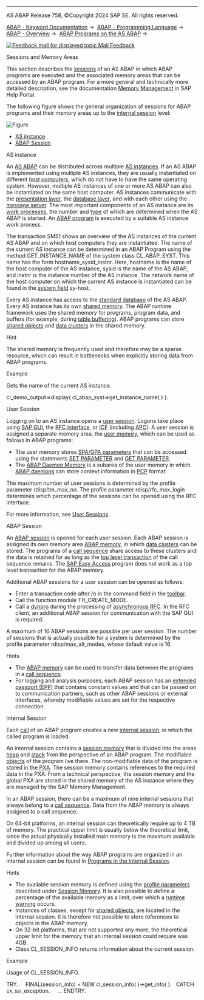   

* * *

AS ABAP Release 758, ©Copyright 2024 SAP SE. All rights reserved.

[ABAP - Keyword Documentation](javascript:call_link\('abenabap.htm'\)) →  [ABAP - Programming Language](javascript:call_link\('abenabap_reference.htm'\)) →  [ABAP - Overview](javascript:call_link\('abenabap_oview.htm'\)) →  [ABAP Programs on the AS ABAP](javascript:call_link\('abenorganization_of_modules.htm'\)) → 

 [![](Mail.gif?object=Mail.gif "Feedback mail for displayed topic") Mail Feedback](mailto:f1_help@sap.com?subject=Feedback%20on%20ABAP%20Documentation&body=Document:%20Sessions%20and%20Memory%20Areas%2C%20ABENMEMORY_ORGANIZATION%2C%20758%0D%0A%0D%0AError:%0D%0A%0D%0A%0D%0A%0D%0ASuggestion%20for%20improvement:)

Sessions and Memory Areas

This section describes the [sessions](javascript:call_link\('abensession_glosry.htm'\) "Glossary Entry") of an AS ABAP in which ABAP programs are executed and the associated memory areas that can be accessed by an ABAP program. For a more general and technically more detailed description, see the documentation [Memory Management](https://help.sap.com/docs/ABAP_PLATFORM_NEW/f146e75588924fa4987b6c8f1a7a8c7e/49325d4ee93934ffe10000000a421937) in SAP Help Portal.

The following figure shows the general organization of sessions for ABAP programs and their memory areas up to the [internal session](javascript:call_link\('abeninternal_session_glosry.htm'\) "Glossary Entry") level:

![Figure](abdoc_memory1.gif)

-   [AS instance](#abenmemory-organization-1-------user-session---@ITOC@@ABENMEMORY_ORGANIZATION_2)
-   [ABAP Session](#abenmemory-organization-3-------internal-session---@ITOC@@ABENMEMORY_ORGANIZATION_4)

AS instance   

An [AS ABAP](javascript:call_link\('abenas_abap_glosry.htm'\) "Glossary Entry") can be distributed across multiple [AS instances](javascript:call_link\('abenas_instance_glosry.htm'\) "Glossary Entry"). If an AS ABAP is implemented using multiple AS instances, they are usually instantiated on different [host computers](javascript:call_link\('abenhost_computer_glosry.htm'\) "Glossary Entry"), which do not have to have the same operating system. However, multiple AS instances of one or more AS ABAP can also be instantiated on the same host computer. AS instances communicate with the [presentation layer](javascript:call_link\('abenpresentation_layer_glosry.htm'\) "Glossary Entry"), the [database layer](javascript:call_link\('abendatabase_layer_glosry.htm'\) "Glossary Entry"), and with each other using the [message server](javascript:call_link\('abenmessage_server_glosry.htm'\) "Glossary Entry"). The most important components of an AS instance are its [work processes](javascript:call_link\('abenwork_process_glosry.htm'\) "Glossary Entry"), the number and [type](javascript:call_link\('abentype_glosry.htm'\) "Glossary Entry") of which are determined when the AS ABAP is started. An [ABAP program](javascript:call_link\('abenabap_program_glosry.htm'\) "Glossary Entry") is executed by a suitable AS instance work process.

The transaction SM51 shows an overview of the AS instances of the current AS ABAP and on which host computers they are instantiated. The name of the current AS instance can be determined in an ABAP Program using the method GET\_INSTANCE\_NAME of the system class CL\_ABAP\_SYST. This name has the form hostname\_sysid\_instnr. Here, hostname is the name of the host computer of the AS instance, sysid is the name of the AS ABAP, and instnr is the instance number of the AS instance. The network name of the host computer on which the current AS instance is instantiated can be found in the [system field](javascript:call_link\('abensystem_field_glosry.htm'\) "Glossary Entry") sy-host.

Every AS instance has access to the [standard database](javascript:call_link\('abenstandard_db_glosry.htm'\) "Glossary Entry") of the AS ABAP. Every AS instance has its own [shared memory](javascript:call_link\('abenshared_memory_glosry.htm'\) "Glossary Entry"). The ABAP runtime framework uses the shared memory for programs, program data, and buffers (for example, during [table buffering](javascript:call_link\('abentable_buffering_glosry.htm'\) "Glossary Entry")). ABAP programs can store [shared objects](javascript:call_link\('abenshared_objects_glosry.htm'\) "Glossary Entry") and [data clusters](javascript:call_link\('abendata_cluster_glosry.htm'\) "Glossary Entry") in the shared memory.

Hint

The shared memory is frequently used and therefore may be a sparse resource, which can result in bottlenecks when explicitly storing data from ABAP programs.

Example

Gets the name of the current AS instance.

cl\_demo\_output=>display( cl\_abap\_syst=>get\_instance\_name( ) ).

User Session   

Logging on to an AS instance opens a [user session](javascript:call_link\('abenuser_session_glosry.htm'\) "Glossary Entry"). Logons take place using [SAP GUI](javascript:call_link\('abensap_gui_glosry.htm'\) "Glossary Entry"), the [RFC interface](javascript:call_link\('abenrfc_interface_glosry.htm'\) "Glossary Entry"), or [ICF](javascript:call_link\('abenicf_glosry.htm'\) "Glossary Entry") (including [APC](javascript:call_link\('abenapc_glosry.htm'\) "Glossary Entry")). A user session is assigned a separate memory area, the [user memory](javascript:call_link\('abenuser_memory_glosry.htm'\) "Glossary Entry"), which can be used as follows in ABAP programs:

-   The user memory stores [SPA/GPA parameters](javascript:call_link\('abenspa_gpa_parameter_glosry.htm'\) "Glossary Entry") that can be accessed using the statements [SET PARAMETER](javascript:call_link\('abapset_parameter.htm'\)) and [GET PARAMETER](javascript:call_link\('abapget_parameter.htm'\)).
-   The [ABAP Daemon Memory](javascript:call_link\('abenabap_daemon_memory_glosry.htm'\) "Glossary Entry") is a subarea of the user memory in which [ABAP daemons](javascript:call_link\('abenabap_daemon_glosry.htm'\) "Glossary Entry") can store context information in [PCP](javascript:call_link\('abenpcp_glosry.htm'\) "Glossary Entry") format.

The maximum number of user sessions is determined by the profile parameter rdisp/tm\_max\_no. The profile parameter rdisp/rfc\_max\_login determines which percentage of the sessions can be opened using the RFC interface.

For more information, see [User Sessions](javascript:call_link\('abenuser_sessions.htm'\)).

ABAP Session   

An [ABAP session](javascript:call_link\('abenabap_session_glosry.htm'\) "Glossary Entry") is opened for each user session. Each ABAP session is assigned its own memory area [ABAP memory](javascript:call_link\('abenabap_memory_glosry.htm'\) "Glossary Entry"), in which [data clusters](javascript:call_link\('abendata_cluster_glosry.htm'\) "Glossary Entry") can be stored. The programs of a [call sequence](javascript:call_link\('abencall_sequence_glosry.htm'\) "Glossary Entry") share access to these clusters and the data is retained for as long as the [top level transaction](javascript:call_link\('abentop_level_transaction_glosry.htm'\) "Glossary Entry") of the call sequence remains. The [SAP Easy Access](javascript:call_link\('abensap_easy_access_glosry.htm'\) "Glossary Entry") program does not work as a top level transaction for the ABAP memory.

Additional ABAP sessions for a user session can be opened as follows:

-   Enter a transaction code after /o in the command field in the [toolbar](javascript:call_link\('abensymbol_toolbar_glosry.htm'\) "Glossary Entry").
-   Call the function module TH\_CREATE\_MODE.
-   Call a [dynpro](javascript:call_link\('abendynpro_glosry.htm'\) "Glossary Entry") during the processing of [asynchronous RFC](javascript:call_link\('abenasynchronous_rfc_glosry.htm'\) "Glossary Entry"). In the RFC client, an additional ABAP session for communication with the SAP GUI is required.

A maximum of 16 ABAP sessions are possible per user session. The number of sessions that is actually possible for a system is determined by the profile parameter rdisp/max\_alt\_modes, whose default value is 16.

Hints

-   The [ABAP memory](javascript:call_link\('abenabap_memory_glosry.htm'\) "Glossary Entry") can be used to transfer data between the programs in a [call sequence](javascript:call_link\('abencall_sequence_glosry.htm'\) "Glossary Entry").
-   For logging and analysis purposes, each ABAP session has an [extended passport (EPP)](javascript:call_link\('abenepp.htm'\)) that contains constant values and that can be passed on to communication partners, such as other ABAP sessions or external interfaces, whereby modifiable values are set for the respective connection.

Internal Session   

Each [call](javascript:call_link\('abenabap_program_call.htm'\)) of an ABAP program creates a new [internal session](javascript:call_link\('abeninternal_session.htm'\)), in which the called program is loaded.

An internal session contains a [session memory](javascript:call_link\('abenroll_area_glosry.htm'\) "Glossary Entry") that is divided into the areas [heap](javascript:call_link\('abenheap_glosry.htm'\) "Glossary Entry") and [stack](javascript:call_link\('abenstack_glosry.htm'\) "Glossary Entry") from the perspective of an ABAP program. The modifiable [objects](javascript:call_link\('abenobject_glosry.htm'\) "Glossary Entry") of the program live there. The non-modifiable data of the program is stored in the [PXA](javascript:call_link\('abenpxa_glosry.htm'\) "Glossary Entry"). The session memory contains references to the required data in the PXA. From a technical perspective, the session memory and the global PXA are stored in the shared memory of the AS instance where they are managed by the SAP Memory Management.

In an ABAP session, there can be a maximum of nine internal sessions that always belong to a [call sequence](javascript:call_link\('abencall_sequence_glosry.htm'\) "Glossary Entry"). Data from the ABAP memory is always assigned to a call sequence.

On 64-bit platforms, an internal session can theoretically require up to 4 TB of memory. The practical upper limit is usually below the theoretical limit, since the actual physically installed main memory is the maximum available and divided up among all users.

Further information about the way ABAP programs are organized in an internal session can be found in [Programs in the Internal Session](javascript:call_link\('abeninternal_session.htm'\)).

Hints

-   The available session memory is defined using the [profile parameters](javascript:call_link\('abenprofile_parameter_glosry.htm'\) "Glossary Entry") described under [Session Memory](https://help.sap.com/docs/ABAP_PLATFORM_NEW/f146e75588924fa4987b6c8f1a7a8c7e/11c6413c521e4a13adf7473af49e8291). It is also possible to define a percentage of the available memory as a limit, over which a [runtime warning](javascript:call_link\('abenruntime_warning_glosry.htm'\) "Glossary Entry") occurs.
-   Instances of classes, except for [shared objects](javascript:call_link\('abenshared_objects_glosry.htm'\) "Glossary Entry"), are located in the internal session. It is therefore not possible to store references to objects in the ABAP memory.
-   On 32-bit platforms, that are not supported any more, the theoretical upper limit for the memory that an internal session could require was 4GB.
-   Class CL\_SESSION\_INFO returns information about the current session.

Example

Usage of CL\_SESSION\_INFO.

TRY.
    FINAL(session\_info) = NEW cl\_session\_info( )->get\_info( ).
  CATCH cx\_ssi\_exception.
    ...
ENDTRY.